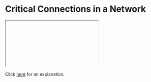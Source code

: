# Critical Connections in a Network 

<iframe></iframe>

Click [here](Explanation.md) for an explanation.


